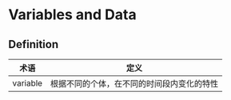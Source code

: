 # Variables and Data

## Definition

| **术语** | **定义** |
| -------- | -------- |
|  variable | 根据不同的个体，在不同的时间段内变化的特性 |
